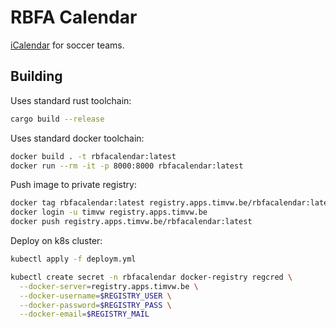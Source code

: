 # RBFA Calendar

[iCalendar](https://en.wikipedia.org/wiki/ICalendar) for soccer teams.

## Building

Uses standard rust toolchain:

```bash
cargo build --release
```

Uses standard docker toolchain:

```bash
docker build . -t rbfacalendar:latest
docker run --rm -it -p 8000:8000 rbfacalendar:latest
```

Push image to private registry:

```bash
docker tag rbfacalendar:latest registry.apps.timvw.be/rbfacalendar:latest
docker login -u timvw registry.apps.timvw.be
docker push registry.apps.timvw.be/rbfacalendar:latest
```

Deploy on k8s cluster:

```bash
kubectl apply -f deploym.yml

kubectl create secret -n rbfacalendar docker-registry regcred \
  --docker-server=registry.apps.timvw.be \
  --docker-username=$REGISTRY_USER \
  --docker-password=$REGISTRY_PASS \
  --docker-email=$REGISTRY_MAIL


```


